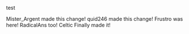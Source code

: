 test

Mister_Argent made this change!
quid246 made this change!
Frustro was here!
RadicalAns too!
Celtic Finally made it!

